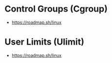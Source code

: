 # Control Groups (Cgroup)

- https://roadmap.sh/linux

# User Limits  (Ulimit)

- https://roadmap.sh/linux
